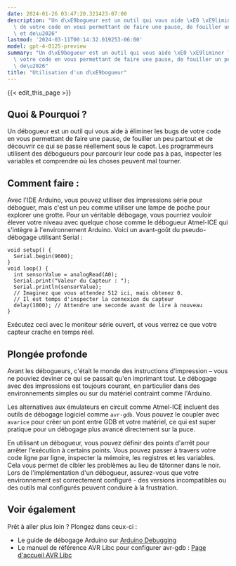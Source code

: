 ```yaml
---
date: 2024-01-26 03:47:20.321423-07:00
description: "Un d\xE9bogueur est un outil qui vous aide \xE0 \xE9liminer les bugs\
  \ de votre code en vous permettant de faire une pause, de fouiller un peu partout\
  \ et de\u2026"
lastmod: '2024-03-11T00:14:32.019253-06:00'
model: gpt-4-0125-preview
summary: "Un d\xE9bogueur est un outil qui vous aide \xE0 \xE9liminer les bugs de\
  \ votre code en vous permettant de faire une pause, de fouiller un peu partout et\
  \ de\u2026"
title: "Utilisation d'un d\xE9bogueur"
---
```


{{< edit_this_page >}}

## Quoi & Pourquoi ?

Un débogueur est un outil qui vous aide à éliminer les bugs de votre code en vous permettant de faire une pause, de fouiller un peu partout et de découvrir ce qui se passe réellement sous le capot. Les programmeurs utilisent des débogueurs pour parcourir leur code pas à pas, inspecter les variables et comprendre où les choses peuvent mal tourner.

## Comment faire :

Avec l'IDE Arduino, vous pouvez utiliser des impressions série pour déboguer, mais c'est un peu comme utiliser une lampe de poche pour explorer une grotte. Pour un véritable débogage, vous pourriez vouloir élever votre niveau avec quelque chose comme le débogueur Atmel-ICE qui s'intègre à l'environnement Arduino. Voici un avant-goût du pseudo-débogage utilisant Serial :

```Arduino
void setup() {
  Serial.begin(9600);
}
void loop() {
  int sensorValue = analogRead(A0);
  Serial.print("Valeur du Capteur : ");
  Serial.println(sensorValue);
  // Imaginez que vous attendez 512 ici, mais obtenez 0.
  // Il est temps d'inspecter la connexion du capteur
  delay(1000); // Attendre une seconde avant de lire à nouveau
}
```
Exécutez ceci avec le moniteur série ouvert, et vous verrez ce que votre capteur crache en temps réel.

## Plongée profonde

Avant les débogueurs, c'était le monde des instructions d'impression – vous ne pouviez deviner ce qui se passait qu'en imprimant tout. Le débogage avec des impressions est toujours courant, en particulier dans des environnements simples ou sur du matériel contraint comme l'Arduino.

Les alternatives aux émulateurs en circuit comme Atmel-ICE incluent des outils de débogage logiciel comme `avr-gdb`. Vous pouvez le coupler avec `avarice` pour créer un pont entre GDB et votre matériel, ce qui est super pratique pour un débogage plus avancé directement sur la puce.

En utilisant un débogueur, vous pouvez définir des points d'arrêt pour arrêter l'exécution à certains points. Vous pouvez passer à travers votre code ligne par ligne, inspecter la mémoire, les registres et les variables. Cela vous permet de cibler les problèmes au lieu de tâtonner dans le noir. Lors de l'implémentation d'un débogueur, assurez-vous que votre environnement est correctement configuré - des versions incompatibles ou des outils mal configurés peuvent conduire à la frustration.

## Voir également

Prêt à aller plus loin ? Plongez dans ceux-ci :
- Le guide de débogage Arduino sur [Arduino Debugging](https://www.arduino.cc/en/Guide/Environment#toc7)
- Le manuel de référence AVR Libc pour configurer avr-gdb : [Page d'accueil AVR Libc](http://www.nongnu.org/avr-libc/)
